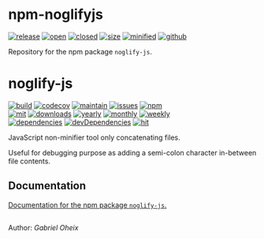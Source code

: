 # npm-noglifyjs

[![release][release-svg]][release-link] 
[![open][open-svg]][open-link]
[![closed][closed-svg]][closed-link]
[![size][size-svg]][size-link]
[![minified][minified-svg]][minified-link]
[![github][githubDownloads-svg]][githubDownloads-link]

[release-svg]: https://img.shields.io/github/release/gabrieloheix/npm-noglifyjs.svg
[release-link]: https://github.com/gabrieloheix/npm-noglifyjs/releases

[open-svg]: https://img.shields.io/github/issues/gabrieloheix/npm-noglifyjs.svg
[open-link]: https://github.com/gabrieloheix/npm-noglifyjs/issues

[closed-svg]: https://img.shields.io/github/issues-closed/gabrieloheix/npm-noglifyjs.svg
[closed-link]: https://github.com/gabrieloheix/npm-noglifyjs/issues?q=is%3Aissue+is%3Aclosed

[size-svg]: https://github-size-badge.herokuapp.com/gabrieloheix/npm-noglifyjs.svg
[size-link]: https://github.com/gabrieloheix/npm-noglifyjs

[minified-svg]: https://img.shields.io/bundlephobia/min/noglify-js.svg
[minified-link]: https://bundlephobia.com/result?p=noglify-js

[githubDownloads-svg]: https://img.shields.io/github/downloads/gabrieloheix/npm-noglifyjs/total.svg
[githubDownloads-link]: https://github.com/gabrieloheix/npm-noglifyjs

Repository for the npm package ```noglify-js```.


# noglify-js

[//]: # (https://github.com/dwyl/repo-badges)

[![build][build-svg]][build-link]
[![codecov][codecov-svg]][codecov-link]
[![maintain][maintain-svg]][maintain-link]
[![issues][issues-svg]][issues-link]
[![npm][npm-svg]][npm-link]  
[![mit][mit-svg]][mit-link]
[![downloads][totalDownloads-svg]][totalDownloads-link]
[![yearly][yearlyDownloads-svg]][yearlyDownloads-link]
[![monthly][monthlyDownloads-svg]][monthlyDownloads-link]
[![weekly][weeklyDownloads-svg]][weeklyDownloads-link]  
[![dependencies][dependencies-svg]][dependencies-link]
[![devDependencies][devDependencies-svg]][devDependencies-link]
[![hit][hit-svg]][hit-link]

[build-svg]: https://travis-ci.org/gabrieloheix/npm-noglifyjs.svg?branch=master
[build-link]: https://travis-ci.org/gabrieloheix/npm-noglifyjs

[codecov-svg]: https://codecov.io/gh/gabrieloheix/npm-noglifyjs/branch/master/graph/badge.svg
[codecov-link]: https://codecov.io/gh/gabrieloheix/npm-noglifyjs

[maintain-svg]: https://api.codeclimate.com/v1/badges/2acd854abd2aeff743fa/maintainability
[maintain-link]: https://codeclimate.com/github/gabrieloheix/npm-noglifyjs/maintainability

[issues-svg]: https://img.shields.io/codeclimate/issues/gabrieloheix/npm-noglifyjs.svg
[issues-link]: https://github.com/gabrieloheix/npm-noglifyjs/issues

[npm-svg]: https://img.shields.io/npm/v/noglify-js.svg
[npm-link]: https://www.npmjs.com/package/noglify-js

[mit-svg]: https://img.shields.io/badge/license-MIT-blue.svg
[mit-link]: https://github.com/gabrieloheix/npm-noglifyjs/blob/master/LICENSE

[totalDownloads-svg]: https://img.shields.io/npm/dt/noglify-js.svg
[totalDownloads-link]: https://www.npmjs.com/package/noglify-js

[yearlyDownloads-svg]: https://img.shields.io/npm/dy/noglify-js.svg
[yearlyDownloads-link]: https://www.npmjs.com/package/noglify-js

[monthlyDownloads-svg]: https://img.shields.io/npm/dm/noglify-js.svg
[monthlyDownloads-link]: https://www.npmjs.com/package/noglify-js

[weeklyDownloads-svg]: https://img.shields.io/npm/dw/noglify-js.svg
[weeklyDownloads-link]: https://www.npmjs.com/package/noglify-js

[dependencies-svg]: https://david-dm.org/gabrieloheix/npm-noglifyjs/status.svg
[dependencies-link]: https://david-dm.org/gabrieloheix/npm-noglifyjs

[devDependencies-svg]: https://david-dm.org/gabrieloheix/npm-noglifyjs/dev-status.svg
[devDependencies-link]: https://david-dm.org/gabrieloheix/npm-noglifyjs?type=dev

[hit-svg]: https://hits.dwyl.com/gabrieloheix/npm-noglifyjs.svg
[hit-link]: https://hits.dwyl.com/gabrieloheix/npm-noglifyjs


JavaScript non-minifier tool only concatenating files.

Useful for debugging purpose as adding a semi-colon character in-between file contents.


## Documentation

[Documentation for the npm package ```noglify-js```.][doc]

[doc]: https://www.npmjs.com/package/noglify-js


##

Author: _Gabriel Oheix_

